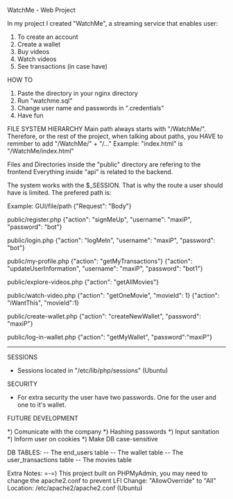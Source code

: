 WatchMe - Web Project

In my project I created "WatchMe", a streaming service that enables user:
1) To create an account
2) Create a wallet
3) Buy videos
4) Watch videos
5) See transactions (in case have)

HOW TO
1) Paste the directory in your nginx directory
2) Run "watchme.sql"
3) Change user name and passwords in ".credentials"
4) Have fun

FILE SYSTEM HIERARCHY
Main path always starts with "/WatchMe/". 
Therefore, or the rest of the project, when talking about paths, you HAVE to remmber to add "/WatchMe/" + "/..." 
Example:
"index.html" is "/WatchMe/index.html"

Files and Directories inside the "public" directory are refering to the frontend
Everything inside "api" is related to the backend.

The system works with the $_SESSION. That is why the route a user should have is limited.
The prefered path is:

Example:
GUI/file/path 
{"Request": "Body"}

public/register.php
{"action": "signMeUp", "username": "maxiP",  "password": "bot"}

public/login.php
{"action": "logMeIn",  "username": "maxiP",  "password": "bot"}

public/my-profile.php
{"action": "getMyTransactions"}
{"action": "updateUserInformation", "username": "maxiP", "password": "bot1"}

public/explore-videos.php
{"action": "getAllMovies"}

public/watch-video.php
{"action": "getOneMovie", "movieId": 1}
{"action": "iWantThis", "movieId":1}

public/create-wallet.php
{"action": "createNewWallet", "password": "maxiP"}

public/log-in-wallet.php
{"action": "getMyWallet", "password":"maxiP"}
__________________________________________________

SESSIONS
- Sessions located in "/etc/lib/php/sessions" (Ubuntu)

SECURITY
+ For extra security the user have two passwords. One for the user and one to it's wallet.

FUTURE DEVELOPMENT

*) Comunicate with the company
*) Hashing passwords
*) Input sanitation
*) Inform user on cookies
*) Make DB case-sensitive

DB TABLES:
-- The end_users table
-- The wallet table
-- The user_transactions table
-- The movies table



Extra Notes:
=-=) This project built on PHPMyAdmin, you may need to change the apache2.conf to prevent LFI
Change: "AllowOverride" to "All"
Location: /etc/apache2/apache2.conf (Ubuntu)
